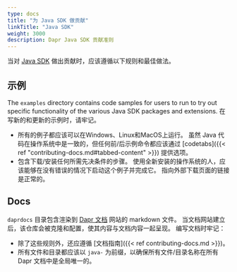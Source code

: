 ```yaml
---
type: docs
title: "为 Java SDK 做贡献"
linkTitle: "Java SDK"
weight: 3000
description: Dapr Java SDK 贡献准则
---
```


当对 [Java SDK](https://github.com/dapr/java-sdk) 做出贡献时，应该遵循以下规则和最佳做法。

## 示例

The `examples` directory contains code samples for users to run to try out specific functionality of the various Java SDK packages and extensions. 在写新的和更新的示例时，请牢记。

- 所有的例子都应该可以在Windows、Linux和MacOS上运行。 虽然 Java 代码在操作系统中是一致的，但任何前/后示例命令都应该通过 [codetabs]({{< ref "contributing-docs.md#tabbed-content" >}}) 提供选项。
- 包含下载/安装任何所需先决条件的步骤。 使用全新安装的操作系统的人，应该能够在没有错误的情况下启动这个例子并完成它。 指向外部下载页面的链接是正常的。

## Docs

`daprdocs` 目录包含渲染到 [Dapr 文档](https://docs.dapr.io) 网站的 markdown 文件。 当文档网站建立后，该仓库会被克隆和配置，使其内容与文档内容一起呈现。 编写文档时牢记：

   - 除了这些规则外，还应遵循 [文档指南]({{< ref contributing-docs.md >}})。
   - 所有文件和目录都应该以 `java-` 为前缀，以确保所有文件/目录名称在所有Dapr 文档中是全局唯一的。
